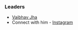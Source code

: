 ### Leaders

* [Vaibhav Jha](mailto:vaibhav.jha@owasp.org)
* Connect with him - [Instagram](https://www.instagram.com/vaibhavkrjha/)
